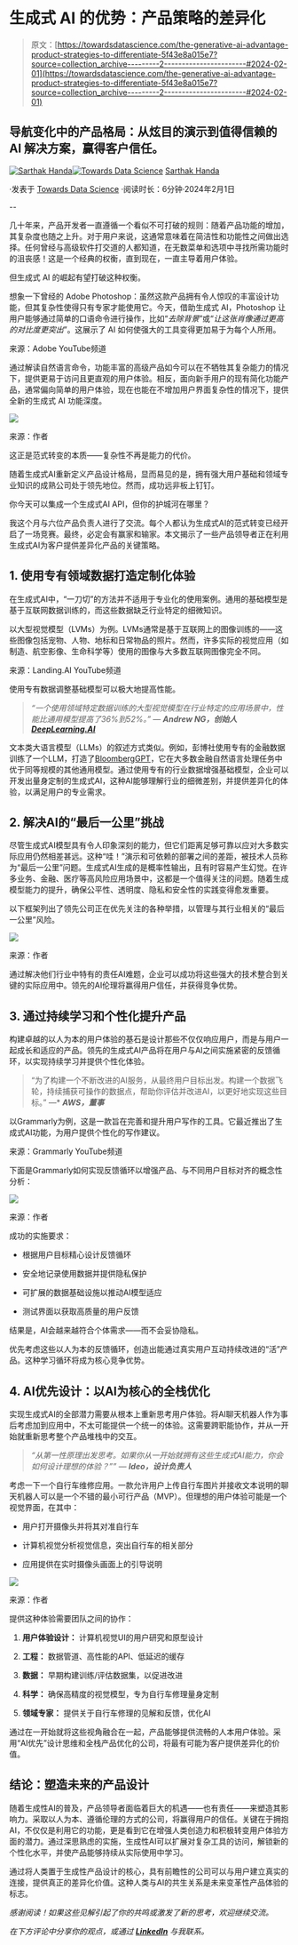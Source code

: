 # 生成式 AI 的优势：产品策略的差异化

> 原文：[https://towardsdatascience.com/the-generative-ai-advantage-product-strategies-to-differentiate-5f43e8a015e7?source=collection_archive---------2-----------------------#2024-02-01](https://towardsdatascience.com/the-generative-ai-advantage-product-strategies-to-differentiate-5f43e8a015e7?source=collection_archive---------2-----------------------#2024-02-01)

## 导航变化中的产品格局：从炫目的演示到值得信赖的 AI 解决方案，赢得客户信任。

[](https://medium.com/@sarthakh330?source=post_page---byline--5f43e8a015e7--------------------------------)[![Sarthak Handa](../Images/0c75ba0f085fdb22a221705450047c40.png)](https://medium.com/@sarthakh330?source=post_page---byline--5f43e8a015e7--------------------------------)[](https://towardsdatascience.com/?source=post_page---byline--5f43e8a015e7--------------------------------)[![Towards Data Science](../Images/a6ff2676ffcc0c7aad8aaf1d79379785.png)](https://towardsdatascience.com/?source=post_page---byline--5f43e8a015e7--------------------------------) [Sarthak Handa](https://medium.com/@sarthakh330?source=post_page---byline--5f43e8a015e7--------------------------------)

·发表于 [Towards Data Science](https://towardsdatascience.com/?source=post_page---byline--5f43e8a015e7--------------------------------) ·阅读时长：6分钟·2024年2月1日

--

几十年来，产品开发者一直遵循一个看似不可打破的规则：随着产品功能的增加，其复杂度也随之上升。对于用户来说，这通常意味着在简洁性和功能性之间做出选择。任何曾经与高级软件打交道的人都知道，在无数菜单和选项中寻找所需功能时的沮丧感！这是一个经典的权衡，直到现在，一直主导着用户体验。

但生成式 AI 的崛起有望打破这种权衡。

想象一下曾经的 Adobe Photoshop：虽然这款产品拥有令人惊叹的丰富设计功能，但其复杂性使得只有专家才能使用它。今天，借助生成式 AI，Photoshop 让用户能够通过简单的口语命令进行操作，比如“*去除背景*”或“*让这张肖像通过更高的对比度更突出*”。这展示了 AI 如何使强大的工具变得更加易于为每个人所用。

来源：Adobe YouTube频道

通过解读自然语言命令，功能丰富的高级产品如今可以在不牺牲其复杂能力的情况下，提供更易于访问且更直观的用户体验。相反，面向新手用户的现有简化功能产品，通常偏向简单的用户体验，现在也能在不增加用户界面复杂性的情况下，提供全新的生成式 AI 功能深度。

![](../Images/01c4dac29a682b48ad7b385bd07d38c1.png)

来源：作者

这正是范式转变的本质——复杂性不再是能力的代价。

随着生成式AI重新定义产品设计格局，显而易见的是，拥有强大用户基础和领域专业知识的成熟公司处于领先地位。然而，成功远非板上钉钉。

你今天可以集成一个生成式AI API，但你的护城河在哪里？

我这个月与六位产品负责人进行了交流。每个人都认为生成式AI的范式转变已经开启了一场竞赛。最终，必定会有赢家和输家。本文揭示了一些产品领导者正在利用生成式AI为客户提供差异化产品的关键策略。

## 1\. 使用专有领域数据打造定制化体验

在生成式AI中，“一刀切”的方法并不适用于专业化的使用案例。通用的基础模型是基于互联网数据训练的，而这些数据缺乏行业特定的细微知识。

以大型视觉模型（LVMs）为例。LVMs通常是基于互联网上的图像训练的——这些图像包括宠物、人物、地标和日常物品的照片。然而，许多实际的视觉应用（如制造、航空影像、生命科学等）使用的图像与大多数互联网图像完全不同。

来源：Landing.AI YouTube频道

使用专有数据调整基础模型可以极大地提高性能。

> *“*一个使用领域特定数据训练的大型视觉模型在行业特定的应用场景中，性能比通用模型提高了36%到52%。*” —* ***Andrew NG，创始人*** [***DeepLearning.AI***](http://DeepLearning.AI)

文本类大语言模型（LLMs）的叙述方式类似。例如，彭博社使用专有的金融数据训练了一个LLM，打造了[BloombergGPT](https://www.bloomberg.com/company/press/bloomberggpt-50-billion-parameter-llm-tuned-finance/)，它在大多数金融自然语言处理任务中优于同等规模的其他通用模型。通过使用专有的行业数据增强基础模型，企业可以开发出量身定制的生成式AI，这种AI能够理解行业的细微差别，并提供差异化的体验，以满足用户的专业需求。

## 2\. 解决AI的“最后一公里”挑战

尽管生成式AI模型具有令人印象深刻的能力，但它们距离足够可靠以应对大多数实际应用仍然相差甚远。这种“哇！”演示和可依赖的部署之间的差距，被技术人员称为“最后一公里”问题。生成式AI生成的是概率性输出，且有时容易产生幻觉。在许多业务、金融、医疗等高风险应用场景中，这都是一个值得关注的问题。随着生成模型能力的提升，确保公平性、透明度、隐私和安全性的实践变得愈发重要。

以下框架列出了领先公司正在优先关注的各种举措，以管理与其行业相关的“最后一公里”风险。

![](../Images/5959d49437a12243348bbdbd9baaedd0.png)

来源：作者

通过解决他们行业中特有的责任AI难题，企业可以成功将这些强大的技术整合到关键的实际应用中。领先的AI伦理将赢得用户信任，并获得竞争优势。

## 3\. 通过持续学习和个性化提升产品

构建卓越的以人为本的用户体验的基石是设计那些不仅仅响应用户，而是与用户一起成长和适应的产品。领先的生成式AI产品将在用户与AI之间实施紧密的反馈循环，以实现持续学习并提供个性化体验。

> “为了构建一个不断改进的AI服务，从最终用户目标出发。构建一个数据飞轮，持续捕获可操作的数据点，帮助你评估并改进AI，以更好地实现这些目标。” —* ***AWS，董事***

以Grammarly为例，这是一款旨在完善和提升用户写作的工具。它最近推出了生成式AI功能，为用户提供个性化的写作建议。

来源：Grammarly YouTube频道

下面是Grammarly如何实现反馈循环以增强产品、与不同用户目标对齐的概念性分析：

![](../Images/76eaf763cca770dff97d9072556a6884.png)

来源：作者

成功的实施要求：

+   根据用户目标精心设计反馈循环

+   安全地记录使用数据并提供隐私保护

+   可扩展的数据基础设施以推动AI模型适应

+   测试界面以获取高质量的用户反馈

结果是，AI会越来越符合个体需求——而不会妥协隐私。

优先考虑这些以人为本的反馈循环，创造出能通过真实用户互动持续改进的“活”产品。这种学习循环将成为核心竞争优势。

## 4\. AI优先设计：以AI为核心的全栈优化

实现生成式AI的全部潜力需要从根本上重新思考用户体验。将AI聊天机器人作为事后考虑加到应用中，不太可能提供一个统一的体验。这需要跨职能协作，并从一开始就重新思考整个产品堆栈中的交互。

> *“*从第一性原理出发思考。如果你从一开始就拥有这些生成式AI能力，你会如何设计理想的体验？”*” —* ***Ideo，设计负责人***

考虑一下一个自行车维修应用。一款允许用户上传自行车图片并接收文本说明的聊天机器人可以是一个不错的最小可行产品（MVP）。但理想的用户体验可能是一个视觉界面，在其中：

+   用户打开摄像头并将其对准自行车

+   计算机视觉分析视觉信息，突出自行车的相关部分

+   应用提供在实时摄像头画面上的引导说明

![](../Images/965898692580cb1ad16555b50a6415b1.png)

来源：作者

提供这种体验需要团队之间的协作：

1.  **用户体验设计：** 计算机视觉UI的用户研究和原型设计

1.  **工程：** 数据管道、高性能的API、低延迟的缓存

1.  **数据：** 早期构建训练/评估数据集，以促进改进

1.  **科学：** 确保高精度的视觉模型，专为自行车修理量身定制

1.  **领域专家：** 提供关于自行车修理的见解和反馈，优化AI

通过在一开始就将这些视角融合在一起，产品能够提供流畅的人本用户体验。采用“AI优先”设计思维和全栈产品优化的公司，将最有可能为客户提供差异化的价值。

## **结论：塑造未来的产品设计**

随着生成性AI的普及，产品领导者面临着巨大的机遇——也有责任——来塑造其影响力。采取以人为本、遵循伦理的方式的公司，将赢得用户的信任。关键在于拥抱AI，不仅仅是利用它的功能，更是看到它在增强人类创造力和积极转变用户体验方面的潜力。通过深思熟虑的实施，生成性AI可以扩展对复杂工具的访问，解锁新的个性化水平，并使产品能够持续从实际使用中学习。

通过将人类置于生成性产品设计的核心，具有前瞻性的公司可以与用户建立真实的连接，提供真正的差异化价值。这种人类与AI的共生关系是未来变革性产品体验的标志。

*感谢阅读！如果这些见解引起了你的共鸣或激发了新的思考，欢迎继续交流。*

*在下方评论中分享你的观点，或通过* [***LinkedIn***](https://www.linkedin.com/) *与我联系。*
